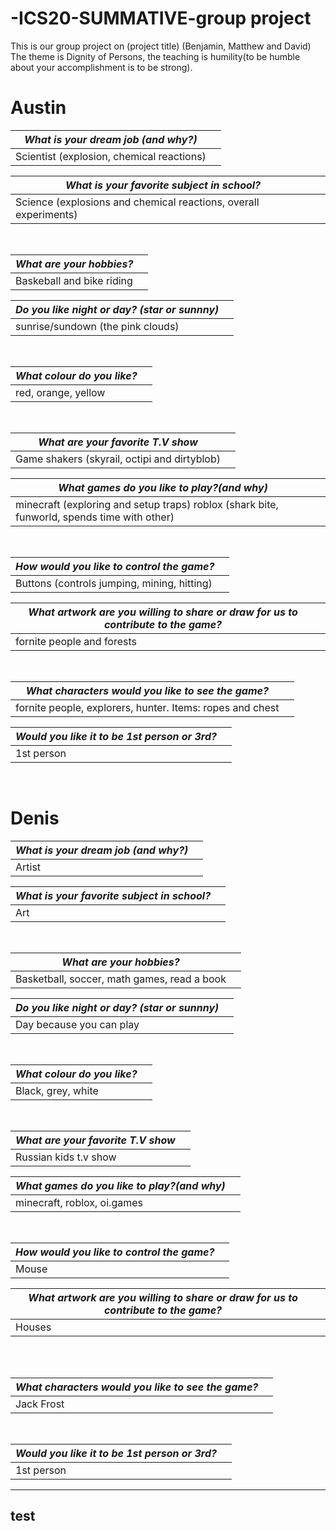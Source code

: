 # -ICS20-SUMMATIVE-group project
This is our group project on (project title) (Benjamin, Matthew and David)
The theme is Dignity of Persons, the teaching is humility(to be humble about your accomplishment is to be strong).

<h1> Austin </h1>

<i> What is your dream job (and why?) </i>||
---------------------------------------------|-
  Scientist (explosion, chemical reactions)||

<i> What is your favorite subject in school? </i>||
-------------------------------------------------------|---------
Science (explosions and chemical reactions, overall experiments)||

<br>

<i> What are your hobbies? </i>||
-------------------------|---
Baskeball and bike riding||


<i> Do you like night or day? (star or sunnny) </i> | |
-----------------------------------------------|-------------
 sunrise/sundown (the pink clouds)||

<br>

<i> What colour do you like? </i>||
--------------------------|-----
red, orange, yellow||

<br>

<i>What are your favorite T.V show</i>||
------------------------------|----------
Game shakers (skyrail, octipi and dirtyblob)||


<i> What games do you like to play?(and why) <i>| |
-------------------------------------------------|--------------------
minecraft (exploring and setup traps) roblox (shark bite, funworld, spends time with other)||

<br>

<i>How would you like to control the game? </i>||
----------------------------------------------|-------
Buttons (controls jumping, mining, hitting)||



<i> What artwork are you willing to share or draw for us to contribute to the game?</i>||
------------------------------------------------|--------------------
fornite people and forests||

<br>

<i>What characters would you like to see the game? </i>||
------------------------------------|-------------
fornite people, explorers, hunter. Items: ropes and chest||

<i> Would you like it to be 1st person or 3rd? </i> | | 
-----|-----
1st person||

<br>

<h1>Denis</h1>

<i> What is your dream job (and why?) </i>||
---------------------------------------------|-
Artist||

<i> What is your favorite subject in school? </i>||
-------------------------------------------------------|---------
Art||

<br>

<i> What are your hobbies? </i>||
-------------------------|---
Basketball, soccer, math games, read a book||


<i> Do you like night or day? (star or sunnny) </i> | |
-----------------------------------------------|-------------
Day because you can play||

<br>

<i> What colour do you like? </i>||
--------------------------|-----
Black, grey, white||

<br> 

<i>What are your favorite T.V show</i>||
------------------------------|----------
Russian kids t.v show||


<i> What games do you like to play?(and why) <i>| |
-------------------------------------------------|--------------------
minecraft, roblox, oi.games||

<br>

<i>How would you like to control the game? </i>||
----------------------------------------------|-------
Mouse||


<i>What artwork are you willing to share or draw for us to contribute to the game?</i>||
------------------------------------------------|--------------------
Houses||
<br>



<br>

<i>What characters would you like to see the game? </i>||
------------------------------------|-------------
Jack Frost||

<br>

<i> Would you like it to be 1st person or 3rd? </i> | | 
-----|-----
1st person||



-----------------
test
-----------------






